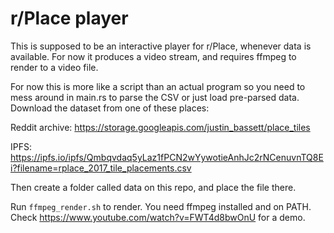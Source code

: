 r/Place player
==============

This is supposed to be an interactive player for r/Place, whenever data is available. 
For now it produces a video stream, and requires ffmpeg to render to a video file.

For now this is more like a script than an actual program so you need to mess around in main.rs to parse the CSV or just load pre-parsed data.
Download the dataset from one of these places:

Reddit archive: https://storage.googleapis.com/justin_bassett/place_tiles

IPFS: https://ipfs.io/ipfs/Qmbqvdaq5yLaz1fPCN2wYywotieAnhJc2rNCenuvnTQ8Ei?filename=rplace_2017_tile_placements.csv

Then create a folder called data on this repo, and place the file there.

Run `ffmpeg_render.sh` to render. You need ffmpeg installed and on PATH. Check https://www.youtube.com/watch?v=FWT4d8bwOnU for a demo.